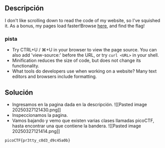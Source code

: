 
## Descripción 

I don't like scrolling down to read the code of my website, so I've squished it. As a bonus, my pages load faster!Browse [here](http://titan.picoctf.net:60843/), and find the flag!
### pista

- Try CTRL+U / ⌘+U in your browser to view the page source. You can also add 'view-source:' before the URL, or try `curl <URL>` in your shell.
- Minification reduces the size of code, but does not change its functionality.
- What tools do developers use when working on a website? Many text editors and browsers include formatting.
## Solución

- Ingresamos en la pagina dada en la descripción.
![[Pasted image 20250327121430.png]]
- Inspeccionamos la pagina.
- Vamos bajando y vemo que existen varias clases llamadas picoCTF, hasta encontrar una que contiene la bandera.
![[Pasted image 20250327121414.png]]


```
picoCTF{pr3tty_c0d3_d9c45a0b}
```
